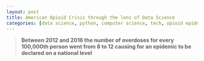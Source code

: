 ```yaml
---
layout: post
title: American Opioid Crisis through the lens of Data Science
categories: [data science, python, computer science, tech, opioid epidemic, software engineering]
---
```


> **Between 2012 and 2016 the number of overdoses for every 100,000th person went
> from 8 to 12 causing for an epidemic to be declared on a national level**

<script src="https://cdn.plot.ly/plotly-latest.min.js"></script>
<div id="7e8fadb3-8c24-415a-805e-1dc19d379da6" style="height: 100%; width: 100%;" class="plotly-graph-div"></div>
<script src="/assets/js/usa_heatmap.js"></script>

Data science is about telling a story through data. My approach to this very
topic was optimistic, I wanted to take my existing knowledge of computer science
and learn about data science while also learning about a non-computer science
topic and set a goal of communicating the information I learned about this topic
through a visual story (data visualization).

*****

> Part 1: **“find a dataset"**

Dataset I chose was the Opioid Overdose Death Rate in America between 1999–2016.
I wanted to use this because I grew up in a family where there wasn't a lot of a
engineers, or tech minds at all. My mom and her mom were both nurses, so I never
was exposed to technology, and everything I know has been self taught. However a
big part of my life has been knowing a lot about how hospitals and insurance
works, especially how opioid prescriptions work and how heavily prescribed they
are. My mom is plagued with chronic arthritis and back problems and as a nurse
will purposefully take 1/4 of the prescribed amount of medicine because she has
seen what life changing effects the drugs does to people.

Now with a data set selected I was set on a mission to tell this story in a
meaningful and effective way. Knowing our dataset we need to seek out actual
data, for me the best place I could find was cdc.gov and NVSS (national center
for vital statistics). They have public available data on statewide and county
wide overdose rates on a per drug basis.

*****

> Part 2: **“clean the data"**

The dataset that was provided by wonder.cdc.gov was given a tab separated text
documented, conveniently pandas has an option that fixes that for us. 

{% highlight python %}
cdc_wonder_all = pd.read_csv('./Multiple Cause of Death, 1999–2016.txt', sep="\t")
{% endhighlight  %}

however, we had about 68 rows of unnecessary “footnotes" that was added by the
website, we can solve that easily by running:
{% highlight python %}
    cdc_wonder_all.drop((range(918, len(cdc_wonder_all)
                    )), inplace=True)
{% endhighlight  %}

we also had a notes column that contained gibberish, we can do a similar
operation to rid it:
{% highlight python %}
    cdc_wonder_all = cdc_wonder_all.drop(columns="Notes")
{% endhighlight  %}
now we can save the result for use in Plotly
{% highlight python %}
    cdc_wonder_all.to_csv("./csv's from jupyter/cdc_for_plotly.csv")
{% endhighlight  %}
*****

> Part 3: **“feel the data"**

This is the final part but also the longest and most difficult part as it
requires the most work.

I elected to use Pandas as the tool to manipulate the data
[Plotly](https://plot.ly/) as my main visualization tool because it easily
allows exporting to HTML/JS documents.

Because I am not using Plotly cloud I need to instantiate my environment in
offline mode so I can export my data instead of using their online graphing
tools. This can be done a couple different ways, the way I did it was:
{% highlight python %}
    from plotly.offline import download_plotlyjs, init_notebook_mode, plot, iplot
    init_notebook_mode(connected=False)
    import plotly.graph_objs as go
    from plotly.graph_objs import *
{% endhighlight  %}
Next I imported my previously edited dataset 
{% highlight python %}
    df_wonder_all = pd.read_csv("./csv's from jupyter/cdc_for_plotly.csv")
{% endhighlight  %}
I also set up a hash dictionary of state 2 letter codes to state names and put
them in the dataset:
{% highlight python %}
    state_hash_codes = {
        'Alabama': 'AL',
        'Alaska': 'AK',
        'American Samoa': 'AS',
        'Arizona': 'AZ',
        'Arkansas': 'AR',
        'California': 'CA',
        'Colorado': 'CO',
        'Commonwealth of the Northern Mariana Islands': 'MP',
        'Connecticut': 'CT',
        'Delaware': 'DE',
        'District of Columbia': 'DC',
        'Florida': 'FL',
        'Georgia': 'GA',
        'Guam': 'GU',
        'Hawaii': 'HI',
        'Idaho': 'ID',
        'Illinois': 'IL',
        'Indiana': 'IN',
        'Iowa': 'IA',
        'Kansas': 'KS',
        'Kentucky': 'KY',
        'Louisiana': 'LA',
        'Maine': 'ME',
        'Maryland': 'MD',
        'Massachusetts': 'MA',
        'Michigan': 'MI',
        'Minnesota': 'MN',
        'Mississippi': 'MS',
        'Missouri': 'MO',
        'Montana': 'MT',
        'Nebraska': 'NE',
        'Nevada': 'NV',
        'New Hampshire': 'NH',
        'New Jersey': 'NJ',
        'New Mexico': 'NM',
        'New York': 'NY',
        'North Carolina': 'NC',
        'North Dakota': 'ND',
        'Ohio': 'OH',
        'Oklahoma': 'OK',
        'Oregon': 'OR',
        'Pennsylvania': 'PA',
        'Puerto Rico': '',
        'Rhode Island': 'RI',
        'South Carolina': 'SC',
        'South Dakota': 'SD',
        'Tennessee': 'TN',
        'Texas': 'TX',
        'United States Virgin Islands': 'VI',
        'Utah': 'UT',
        'Vermont': 'VT',
        'Virginia': 'VA',
        'Washington': 'WA',
        'West Virginia': 'WV',
        'Wisconsin': 'WI',
        'Wyoming': 'WY'
    }

    state_letters_array = [] # empty array for storage

    for i in df_wonder_all["State"]: 
        state_letters_array.append(state_hash_codes[i]) # this will be useful for later when plotting

    df_wonder_all["State Code"] = state_letters_array
{% endhighlight  %}
These next few lines are declaring our axises and data points:
{% highlight python %}
    # data point, declared in previous line
    state_codes = df_wonder_all["State Code"].unique().tolist()

    # each frame in our eventual animation is based on thisyear = df_wonder_all["Year"].unique().tolist()
{% endhighlight  %}
We now need to recalculate the crude rate given to use by the CDC as they do not
include numbers below 8 (considering them insignificant, however in our dataset
they still are) and then insert a text row for each column that will eventually
correspond to a hover with some general information:
{% highlight python %}
    df_wonder_all['Crude Rate'] = (df_wonder_all['Deaths'] / df_wonder_all['Population'] * 100000).round()

    df_wonder_all["Text"] = df_wonder_all['State'] + '<br>' + \
        'Total Deaths: ' + df_wonder_all['Deaths'].astype(str) + '<br>' + \
        'Population: ' + df_wonder_all['Population'].astype(str) + '<br>' + \
        'Death Rate Per 100,000: ' + df_wonder_all['Crude Rate'].astype(str) + '<br>'
{% endhighlight  %}
This next part is where we need to start thinking about how our data is going to
look, we need to create a new data frame that represents a flattened version of
the original. Almost as if each row is a year which corresponds to a dictionary
of states which corresponds to their respective crude rates (rate/100,000 rate).


The way we deduce this is because in the end we want a frame animation that is
based on the years 1999, 2000, 2001, …, 2016, and each year will contain the
same set of states, AL, AK, …, WY, which contain their respective crude rates.

Therefore we need to make our data frame represent this.

Long story short the way we do this in pandas is through the following lines of
code:
{% highlight python %}
    df_flat = df_wonder_all.groupby(by=["Year","State","State Code", "Text"]).sum()
{% endhighlight  %}
Where df_flat is our flattened data frame, and we are setting it equal to the
the original data frame being grouped by Year, State, and State Code, and Text.
At the end we are summing all other non-grouped values.

> Part 4: “**Constructing the visualization**"

The first thing we need to do is define our initial frame (z-axis) this will be
the year 1999
{% highlight python %}
    initial_frame = df_flat.loc[1999.0].reset_index()["Crude Rate"]
{% endhighlight  %}
now we can begin constructing all our other frames 
{% highlight python %}
    frames = [
        {
            "data": [
                {
                    "z": df_flat.loc[i]["Crude Rate"], 
                    "text": df_flat.loc[i].reset_index()["Text"], 
                    "type": "choropleth"
                }
            ],
            "traces": [0], # this just needs to be in here to make plotly happy, it can be used for other things such as trend lines but we arent using it for our purposes
            "name": str(int(i))       
        } 
    for i in year ] # this is where the year array was useful
{% endhighlight  %}
Now we can define our color range, a good tool I used for this can be found
[here](https://gka.github.io/palettes/#colors=lightyellow,orange,deeppink,darkred|steps=7|bez=1|coL=1)
(be sure to select 11)
{% highlight python %}
    colors = ['#ffffff','#ffe3e2','#ffc7c4','#fdaaa7','#f88e8b','#f17071','#e84e57','#dd1e3f','#bf0c2a','#9f0517','#800000']
    lcolors = len(colors)
    sc_ch = []
    for c in range(0, lcolors):
        sc_ch.append([c/10, colors[c]])
{% endhighlight  %}
Next we construct our main data dictionary, this just ties together the first
few things we defined and some titles:
{% highlight python %}
    data_ch = [dict(
        type = 'choropleth',
        colorscale = sc_ch,
        autocolorscale = False,
        locations = state_codes,
        z = initial_frame,
        zauto = False, 
        zmax = 66.1, # the maximum value any state can be (west virginia)
        zmin = 13.1, 
        locationmode = 'USA-states',
        text = df_wonder_all["Text"],
        marker = dict(
            line = dict(
                color = 'rgb(255,255,255)', # state lines, all white
                width = 2
            )),
        colorbar = dict(title = "Deaths per 100,000")
    )]
{% endhighlight  %}
Now we need to make our sliders, this is super important because it allows the
user-controllable slider bar to match with each frame:
{% highlight python %}
    sliders = [
        {
            'active': 0,
            'yanchor': 'top',
            'xanchor': 'left',
            'currentvalue': {
                'font': {'size': 20},
                'prefix': 'Year:',
                'visible': True,
                'xanchor': 'right'
            },
            'transition': {'duration': 300, 'easing': 'cubic-in-out'},
            'pad': {'b': 10, 't': 50},
            'len': 0.9,
            'x': 0.1,
            'y': 0,
            
        "steps" : [
                {
                    "method":'animate', 
                    "args":[
                        [i],
                        {
                            "mode":'immediate', 
                            "frame":
                            {
                                "duration":300,
                                "redraw":False
                            }, 
                            "transition":{"duration":300}}],
                    "label": str(int(i))
                } for i in year] # each slider will correspond to a year
        }
    ]
{% endhighlight  %}
The slider basically defines the transition effects and what frame will do what

Now the very last part is we must define the layout, which just defines some
logic for how the graph will look:
{% highlight python %}
    layout_ch = {
        "sliders": sliders, # insert our sliders here
        "updatemenus": [{
            "buttons": [{
                "args": [None, {
                    "frame": {
                        "duration": 500,
                        "redraw": False
                    },
                    "transition": {
                        "duration": 300,
                        "easing": "quadratic-in-out"
                    },
                    "fromcurrent": False
                }],
                "label": "Play",
                "method": "animate"
            }, {
                "args": [[None], {
                        "frame": {
                            "duration": 0,
                            "redraw": False
                        },
                        "transition": {
                            "duration": 0
                        },
                        "mode": "immediate"
                    }
                ],
                "label": "Pause",
                "method": "animate"
            }],
            'direction': 'left',
            'pad': {'r': 10, 't': 87},
            'showactive': False,
            'type': 'buttons',
            'x': 0.1,
            'xanchor': 'right',
            'y': 0,
            'yanchor': 'top'
        }],
        "title": 'Yearly Drug Overdose Death Rate since 1999', # the main title
        "geo": {
            "projection": dict(type = 'albers usa'), # this is the only option available 
            "showlakes": True,
            "lakecolor": 'rgb(255, 255, 255)',
        },
    }
{% endhighlight  %}
Now we can finally graph!
{% highlight python %}
    fig_ch = dict( data=data_ch, layout=layout_ch, frames=frames ) # create your main figure
    iplot( fig_ch, validate=False ) # plot directly in jupyter
    # or export to html document:
    plot( fig_ch, include_plotlyjs=True, filename='chloro_test.html' )
{% endhighlight  %}
Take a look here:

Take a look here:

[https://overdose.galex.me/cholor.html](https://overdose.galex.me/cholor.html)

Clone the repo and try it with a different dataset:

[https://github.com/agoodkind/opioid-overdose-epidemic](https://github.com/agoodkind/opioid-overdose-epidemic)

A take away from this whole ordeal is that data science and data analytics are
not just buzzwords, but are powerful tools, ways of processing data, that allows
us to collect, draw new conclusions, and convey new information on data in
fascinating, efficient, and interesting ways.

<br> 

<br> 
